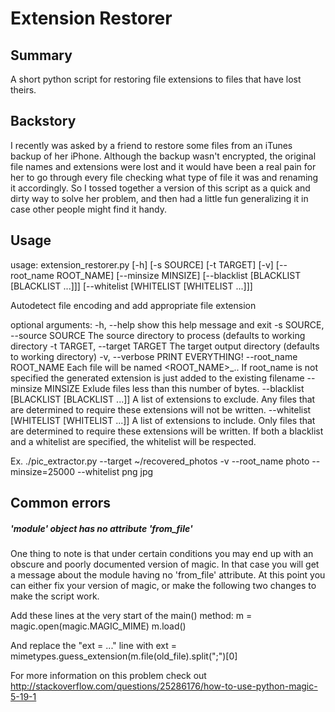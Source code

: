# Extension Restorer
## Summary
A short python script for restoring file extensions to files that have lost theirs. 

## Backstory
I recently was asked by a friend to restore some files from an iTunes backup of her iPhone. Although the backup wasn't encrypted, the original file names and extensions were lost and it would have been a real pain for her to go through every file checking what type of file it was and renaming it accordingly. So I tossed together a version of this script as a quick and dirty way to solve her problem, and then had a little fun generalizing it in case other people might find it handy.

## Usage
usage: extension_restorer.py [-h] [-s SOURCE] [-t TARGET] [-v]
                             [--root_name ROOT_NAME] [--minsize MINSIZE]
                             [--blacklist [BLACKLIST [BLACKLIST ...]]]
                             [--whitelist [WHITELIST [WHITELIST ...]]]

Autodetect file encoding and add appropriate file extension

optional arguments:
  -h, --help            show this help message and exit
  -s SOURCE, --source SOURCE
                        The source directory to process (defaults to working
                        directory
  -t TARGET, --target TARGET
                        The target output directory (defaults to working
                        directory)
  -v, --verbose         PRINT EVERYTHING!
  --root_name ROOT_NAME
                        Each file will be named <ROOT_NAME>_<NUMBER>.<EXT>. If
                        root_name is not specified the generated extension is
                        just added to the existing filename
  --minsize MINSIZE     Exlude files less than this number of bytes.
  --blacklist [BLACKLIST [BLACKLIST ...]]
                        A list of extensions to exclude. Any files that are
                        determined to require these extensions will not be
                        written.
  --whitelist [WHITELIST [WHITELIST ...]]
                        A list of extensions to include. Only files that are
                        determined to require these extensions will be
                        written. If both a blacklist and a whitelist are
                        specified, the whitelist will be respected.

Ex. ./pic_extractor.py --target ~/recovered_photos -v --root_name photo
--minsize=25000 --whitelist png jpg

## Common errors
##### 'module' object has no attribute 'from_file'
One thing to note is that under certain conditions you may end up with an obscure and poorly documented version of magic. In that case you will get a message about the module having no 'from_file' attribute. At this point you can either fix your version of magic, or make the following two changes to make the script work.

Add these lines at the very start of the main() method:
m = magic.open(magic.MAGIC_MIME)
m.load()

And replace the "ext = ..." line with
ext = mimetypes.guess_extension(m.file(old_file).split(";")[0]

For more information on this problem check out http://stackoverflow.com/questions/25286176/how-to-use-python-magic-5-19-1